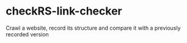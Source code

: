 # checkRS-link-checker
Crawl a website, record its structure and compare it with a previously recorded version

